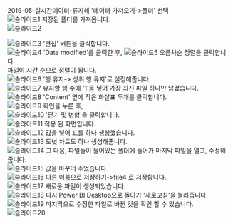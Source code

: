 2019-05-실시간데이터-류지혜
'데이터 가져오기->폴더' 선택  
![슬라이드1](https://user-images.githubusercontent.com/49367190/61938028-2544d280-afcb-11e9-9c84-084e2b38e2ff.JPG)
저장된 폴더를 가져옵니다.  
![슬라이드2](https://user-images.githubusercontent.com/49367190/61938029-2544d280-afcb-11e9-9b9d-651f6dd073a8.JPG)

![슬라이드3](https://user-images.githubusercontent.com/49367190/61938030-25dd6900-afcb-11e9-915a-059316229284.JPG)
'편집' 버튼을 클릭합니다.  
![슬라이드4](https://user-images.githubusercontent.com/49367190/61938033-25dd6900-afcb-11e9-911a-6c1b76c7d108.JPG)
'Date modified'를 클릭한 후, 
![슬라이드5](https://user-images.githubusercontent.com/49367190/61938034-25dd6900-afcb-11e9-8133-6b08fcf6f638.JPG)
오름차순 정렬을 클릭합니다.  
파일이 시간 순으로 정렬이 됩니다.  
![슬라이드6](https://user-images.githubusercontent.com/49367190/61938035-2675ff80-afcb-11e9-9499-01f398cd6512.JPG)
'행 유지-> 상위 행 유지'로 설정해줍니다.  
![슬라이드7](https://user-images.githubusercontent.com/49367190/61938036-2675ff80-afcb-11e9-9422-ba6502339133.JPG)
유지할 행 수에 '1'을 넣어 가장 최신 파일 하나만 남겼습니다.  
![슬라이드8](https://user-images.githubusercontent.com/49367190/61938037-2675ff80-afcb-11e9-9d20-82cf808167c3.JPG)
'Content' 옆에 작은 화살표 두개를 클릭합니다.  
![슬라이드9](https://user-images.githubusercontent.com/49367190/61938039-270e9600-afcb-11e9-8dad-ef5d3920e6c4.JPG)
확인을 누른 후,  
![슬라이드10](https://user-images.githubusercontent.com/49367190/61938040-270e9600-afcb-11e9-8653-a9853cf0807c.JPG)
'닫기 및 병합'을 클릭합니다.  
![슬라이드11](https://user-images.githubusercontent.com/49367190/61938041-270e9600-afcb-11e9-9f1e-1de666c2466c.JPG)
적용 된 화면입니다.  
![슬라이드12](https://user-images.githubusercontent.com/49367190/61938042-27a72c80-afcb-11e9-9a33-fdfbf0b2e2e5.JPG)
값을 넣어 표를 하나 생성했습니다.  
![슬라이드13](https://user-images.githubusercontent.com/49367190/61938044-27a72c80-afcb-11e9-9957-6f37fe8ab207.JPG)
도넛 차트도 하나 생성해줍니다.  
![슬라이드14](https://user-images.githubusercontent.com/49367190/61938045-27a72c80-afcb-11e9-874e-78e3146f2a60.JPG)
그 다음, 파일들이 들어있는 폴더에 들어가 마지막 파일을 열고, 수정해 줍니다.  
![슬라이드15](https://user-images.githubusercontent.com/49367190/61938046-283fc300-afcb-11e9-8e2f-51e3dfbd38b0.JPG)
값을 바꾸어 주었습니다.  
![슬라이드16](https://user-images.githubusercontent.com/49367190/61938047-283fc300-afcb-11e9-9196-2a2ca6660b1a.JPG)
다른 이름으로 저장하기->file4 로 저장합니다.  
![슬라이드17](https://user-images.githubusercontent.com/49367190/61938048-283fc300-afcb-11e9-84d8-bc5637f982cc.JPG)
새로운 파일이 생성되었습니다.  
![슬라이드18](https://user-images.githubusercontent.com/49367190/61938050-28d85980-afcb-11e9-9f7a-88aa9bee2ab9.JPG)
다시 Power BI Desktop으로 돌아가 '새로고침'을 눌러줍니다.  
![슬라이드19](https://user-images.githubusercontent.com/49367190/61938026-24ac3c00-afcb-11e9-901a-c1d34e547cac.JPG)
마지막으로 수정한 파일로 바뀐 것을 확인 할 수 있습니다.  
![슬라이드20](https://user-images.githubusercontent.com/49367190/61938027-2544d280-afcb-11e9-8597-d903adb611ad.JPG)